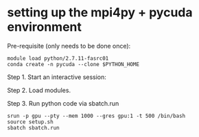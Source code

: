 # setting up the mpi4py + pycuda environment

Pre-requisite (only needs to be done once): 
```
module load python/2.7.11-fasrc01
conda create -n pycuda --clone $PYTHON_HOME
```

Step 1. Start an interactive session:

Step 2. Load modules.

Step 3. Run python code via sbatch.run

```
srun -p gpu --pty --mem 1000 --gres gpu:1 -t 500 /bin/bash
source setup.sh
sbatch sbatch.run
```
